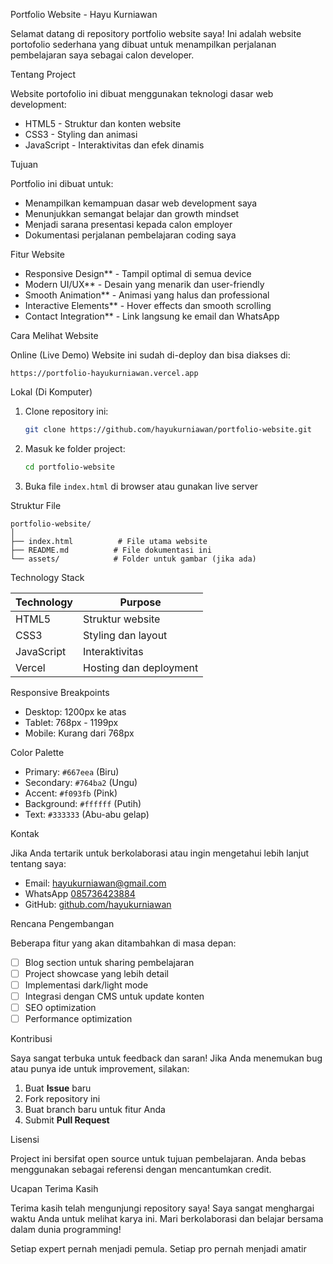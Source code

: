 Portfolio Website - Hayu Kurniawan

Selamat datang di repository portfolio website saya! Ini adalah website portofolio sederhana yang dibuat untuk menampilkan perjalanan pembelajaran saya sebagai calon developer.

Tentang Project

Website portofolio ini dibuat menggunakan teknologi dasar web development:
- HTML5 - Struktur dan konten website
- CSS3 - Styling dan animasi
- JavaScript - Interaktivitas dan efek dinamis

 Tujuan

Portfolio ini dibuat untuk:
- Menampilkan kemampuan dasar web development saya
- Menunjukkan semangat belajar dan growth mindset
- Menjadi sarana presentasi kepada calon employer
- Dokumentasi perjalanan pembelajaran coding saya

Fitur Website

- Responsive Design** - Tampil optimal di semua device
- Modern UI/UX** - Desain yang menarik dan user-friendly
- Smooth Animation** - Animasi yang halus dan professional
- Interactive Elements** - Hover effects dan smooth scrolling
- Contact Integration** - Link langsung ke email dan WhatsApp

Cara Melihat Website

Online (Live Demo)
Website ini sudah di-deploy dan bisa diakses di:
```
https://portfolio-hayukurniawan.vercel.app
```

 Lokal (Di Komputer)
1. Clone repository ini:
   ```bash
   git clone https://github.com/hayukurniawan/portfolio-website.git
   ```

2. Masuk ke folder project:
   ```bash
   cd portfolio-website
   ```

3. Buka file `index.html` di browser atau gunakan live server

Struktur File

```
portfolio-website/
│
├── index.html          # File utama website
├── README.md          # File dokumentasi ini
└── assets/            # Folder untuk gambar (jika ada)
```

Technology Stack

| Technology | Purpose |
|------------|---------|
| HTML5 | Struktur website |
| CSS3 | Styling dan layout |
| JavaScript | Interaktivitas |
| Vercel | Hosting dan deployment |

Responsive Breakpoints

- Desktop: 1200px ke atas
- Tablet: 768px - 1199px  
- Mobile: Kurang dari 768px

Color Palette

- Primary: `#667eea` (Biru)
- Secondary: `#764ba2` (Ungu)
- Accent: `#f093fb` (Pink)
- Background: `#ffffff` (Putih)
- Text: `#333333` (Abu-abu gelap)

Kontak

Jika Anda tertarik untuk berkolaborasi atau ingin mengetahui lebih lanjut tentang saya:

- Email: hayukurniawan@gmail.com
- WhatsApp [085736423884](https://wa.me/6285736423884)
- GitHub: [github.com/hayukurniawan](https://github.com/hayzxc)

Rencana Pengembangan

Beberapa fitur yang akan ditambahkan di masa depan:
- [ ] Blog section untuk sharing pembelajaran
- [ ] Project showcase yang lebih detail
- [ ] Implementasi dark/light mode
- [ ] Integrasi dengan CMS untuk update konten
- [ ] SEO optimization
- [ ] Performance optimization

Kontribusi

Saya sangat terbuka untuk feedback dan saran! Jika Anda menemukan bug atau punya ide untuk improvement, silakan:

1. Buat **Issue** baru
2. Fork repository ini
3. Buat branch baru untuk fitur Anda
4. Submit **Pull Request**

Lisensi

Project ini bersifat open source untuk tujuan pembelajaran. Anda bebas menggunakan sebagai referensi dengan mencantumkan credit.

Ucapan Terima Kasih

Terima kasih telah mengunjungi repository saya! Saya sangat menghargai waktu Anda untuk melihat karya ini. Mari berkolaborasi dan belajar bersama dalam dunia programming!



Setiap expert pernah menjadi pemula. Setiap pro pernah menjadi amatir
